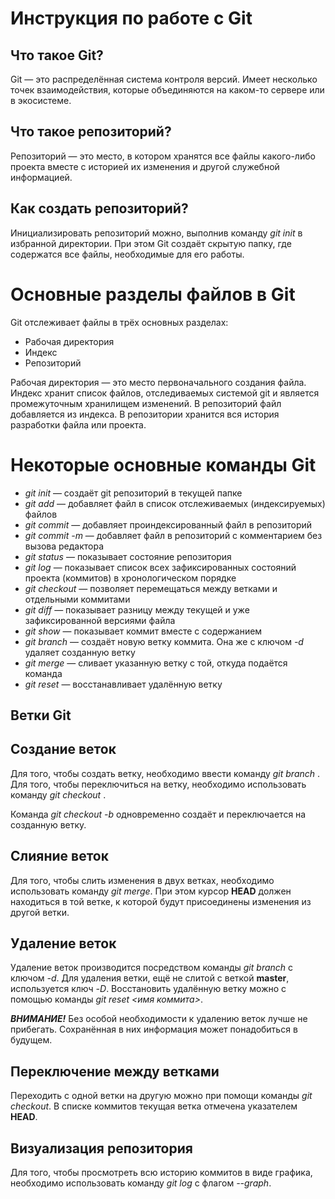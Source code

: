 # Инструкция по работе с Git

## Что такое Git?

Git — это распределённая система контроля версий. Имеет несколько точек взаимодействия, которые объединяются на каком-то сервере или в экосистеме.

## Что такое репозиторий?

Репозиторий — это место, в котором хранятся все файлы какого-либо проекта вместе с историей их изменения и другой служебной информацией. 

## Как создать репозиторий?

Инициализировать репозиторий можно, выполнив команду *git init* в избранной директории. При этом Git создаёт скрытую папку, где содержатся все файлы, необходимые для его работы.

# Основные разделы файлов в Git

Git отслеживает файлы в трёх основных разделах:
* Рабочая директория
* Индекс
* Репозиторий

Рабочая директория — это место первоначального создания файла. Индекс хранит список файлов, отследиваемых системой git и является промежуточным хранилищем изменений. В репозиторий файл добавляется из индекса. В репозитории хранится вся история разработки файла или проекта.

# Некоторые основные команды Git

* *git init* — создаёт git репозиторий в текущей папке
* *git add* — добавляет файл в список отслеживаемых (индексируемых) файлов
* *git commit* — добавляет проиндексированный файл в репозиторий
* *git commit -m* — добавляет файл в репозиторий с комментарием без вызова редактора
* *git status* — показывает состояние репозитория
* *git log* — показывает список всех зафиксированных состояний проекта (коммитов) в хронологическом порядке
* *git checkout* — позволяет перемещаться между ветками и отдельными коммитами
* *git diff* — показывает разницу между текущей и уже зафиксированной версиями файла
* *git show* — показывает коммит вместе с содержанием
* *git branch* — создаёт новую ветку коммита. Она же с ключом *-d* удаляет созданную ветку
* *git merge* — сливает указанную ветку с той, откуда подаётся команда
* *git reset* — восстанавливает удалённую ветку

## Ветки Git

## Создание веток

Для того, чтобы создать ветку, необходимо ввести команду *git branch <branch name>*. Для того, чтобы переключиться на ветку, необходимо использовать команду *git checkout <branch name>*.

Команда *git checkout -b <branch name>* одновременно создаёт и переключается на созданную ветку.

## Слияние веток
Для того, чтобы слить изменения в двух ветках, необходимо использовать команду *git merge*. При этом курсор **HEAD** должен находиться в той ветке, к которой будут присоединены изменения из другой ветки.

## Удаление веток

Удаление веток производится посредством команды *git branch* с ключом *-d*. Для удаления ветки, ещё не слитой с веткой **master**, используется ключ *-D*. Восстановить удалённую ветку можно с помощью команды *git reset <имя коммита>*.

***ВНИМАНИЕ!*** Без особой необходимости к удалению веток лучше не прибегать. Сохранённая в них информация может понадобиться в будущем.

## Переключение между ветками

Переходить с одной ветки на другую можно при помощи команды *git checkout*. В списке коммитов текущая ветка отмечена указателем **HEAD**.

## Визуализация репозитория

Для того, чтобы просмотреть всю историю коммитов в виде графика, необходимо использовать команду *git log* с флагом *--graph*.
